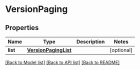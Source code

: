 # VersionPaging

## Properties
Name | Type | Description | Notes
------------ | ------------- | ------------- | -------------
**list** | [**VersionPagingList**](VersionPagingList.md) |  | [optional] 

[[Back to Model list]](../README.md#documentation-for-models) [[Back to API list]](../README.md#documentation-for-api-endpoints) [[Back to README]](../README.md)

